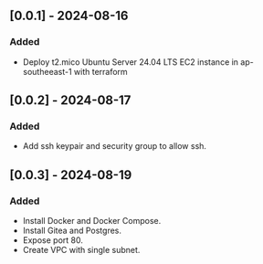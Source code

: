 ## [0.0.1] - 2024-08-16

### Added
- Deploy t2.mico Ubuntu Server 24.04 LTS EC2 instance in ap-southeeast-1 with terraform
  
## [0.0.2] - 2024-08-17

### Added
- Add ssh keypair and security group to allow ssh.

## [0.0.3] - 2024-08-19

### Added
- Install Docker and Docker Compose.
- Install Gitea and Postgres.
- Expose port 80.
- Create VPC with single subnet.